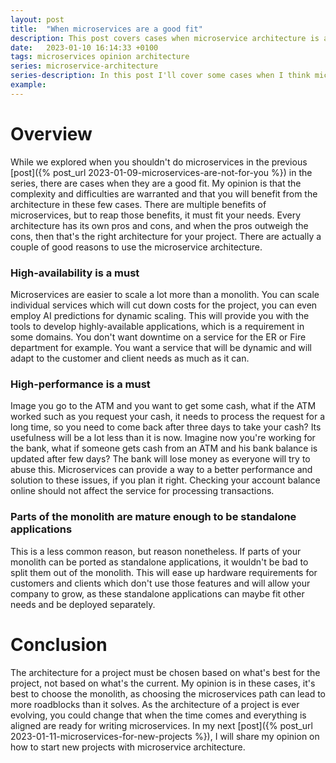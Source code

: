 ```yaml
---
layout: post
title:  "When microservices are a good fit"
description: This post covers cases when microservice architecture is a good fit.
date:   2023-01-10 16:14:33 +0100
tags: microservices opinion architecture
series: microservice-architecture
series-description: In this post I'll cover some cases when I think microservices are a good fit for a project...
example:
---
```


# Overview #

While we explored when you shouldn't do microservices in the previous [post]({% post_url 2023-01-09-microservices-are-not-for-you %}) in the series, there are cases when they are a
good fit. My opinion is that the complexity and difficulties are warranted and that you will benefit from the architecture in these few cases. There are multiple benefits of
microservices, but to reap those benefits, it must fit your needs. Every architecture has its own pros and cons, and when the pros outweigh the cons, then that's the right
architecture for your project. There are actually a couple of good reasons to use the microservice architecture.

### High-availability is a must ### 

Microservices are easier to scale a lot more than a monolith. You can scale individual services which will cut down costs for the project, you can even employ AI predictions
for dynamic scaling. This will provide you with the tools to develop highly-available applications, which is a requirement in some domains. You don't want downtime on a service
for the ER or Fire department for example. You want a service that will be dynamic and will adapt to the customer and client needs as much as it can.

### High-performance is a must ###

Image you go to the ATM and you want to get some cash, what if the ATM worked such as you request your cash, it needs to process the request for a long time, so you need to come
back after three days to take your cash? Its usefulness will be a lot less than it is now. Imagine now you're working for the bank, what if someone gets cash from an ATM and his
bank balance is updated after few days? The bank will lose money as everyone will try to abuse this. Microservices can provide a way to a better performance and solution to these
issues, if you plan it right. Checking your account balance online should not affect the service for processing transactions.

### Parts of the monolith are mature enough to be standalone applications ###

This is a less common reason, but reason nonetheless. If parts of your monolith can be ported as standalone applications, it wouldn't be bad to split them out of the monolith.
This will ease up hardware requirements for customers and clients which don't use those features and will allow your company to grow, as these standalone applications can maybe
fit other needs and be deployed separately.

# Conclusion #

The architecture for a project must be chosen based on what's best for the project, not based on what's the current. My opinion is in these cases, it's best to choose the
monolith, as choosing the microservices path can lead to more roadblocks than it solves. As the architecture of a project is ever evolving, you could change that when the time
comes and everything is aligned are ready for writing microservices. In my next [post]({% post_url 2023-01-11-microservices-for-new-projects %}), I will share my opinion on how to
start new projects with microservice architecture.

